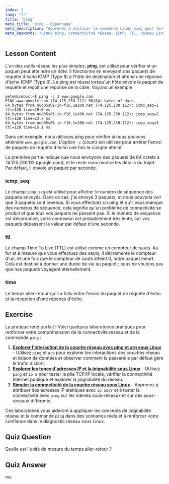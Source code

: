```yaml
---
index: 2
lang: "fr"
title: "ping"
meta_title: "ping - Dépannage"
meta_description: "Apprenez à utiliser la commande Linux ping pour tester la connectivité réseau et résoudre les problèmes. Comprenez ICMP, TTL et le temps d'aller-retour pour un diagnostic réseau efficace."
meta_keywords: "Linux ping, connectivité réseau, ICMP, TTL, réseau Linux, Linux pour débutants, tutoriel Linux, commande ping"
---
```


## Lesson Content

L'un des outils réseau les plus simples, **ping**, est utilisé pour vérifier si un paquet peut atteindre un hôte. Il fonctionne en envoyant des paquets de requête d'écho ICMP (Type 8) à l'hôte de destination et attend une réponse d'écho ICMP (Type 0). Le ping est réussi lorsqu'un hôte envoie le paquet de requête et reçoit une réponse de la cible. Voyons un exemple :

```plaintext
pete@icebox:~$ ping -c 3 www.google.com
PING www.google.com (74.125.239.112) 56(84) bytes of data.
64 bytes from nuq05s01-in-f16.1e100.net (74.125.239.112): icmp_seq=1 ttl=128 time=29.0 ms
64 bytes from nuq05s01-in-f16.1e100.net (74.125.239.112): icmp_seq=2 ttl=128 time=23.7 ms
64 bytes from nuq05s01-in-f16.1e100.net (74.125.239.112): icmp_seq=3 ttl=128 time=15.1 ms
```

Dans cet exemple, nous utilisons ping pour vérifier si nous pouvons atteindre `www.google.com`. L'option `-c` (count) est utilisée pour arrêter l'envoi de paquets de requête d'écho une fois le compte atteint.

La première partie indique que nous envoyons des paquets de 64 octets à 74.125.239.112 (google.com), et le reste nous montre les détails du trajet. Par défaut, il envoie un paquet par seconde.

### icmp_seq

Le champ `icmp_seq` est utilisé pour afficher le numéro de séquence des paquets envoyés. Dans ce cas, j'ai envoyé 3 paquets, et nous pouvons voir que 3 paquets sont revenus. Si vous effectuez un ping et qu'il vous manque des numéros de séquence, cela signifie qu'un problème de connectivité se produit et que tous vos paquets ne passent pas. Si le numéro de séquence est désordonné, votre connexion est probablement très lente, car vos paquets dépassent la valeur par défaut d'une seconde.

### ttl

Le champ Time To Live (TTL) est utilisé comme un compteur de sauts. Au fur et à mesure que vous effectuez des sauts, il décrémente le compteur d'un, et une fois que le compteur de sauts atteint 0, notre paquet meurt. Cela est destiné à donner une durée de vie au paquet ; nous ne voulons pas que nos paquets voyagent éternellement.

### time

Le temps aller-retour qu'il a fallu entre l'envoi du paquet de requête d'écho et la réception d'une réponse d'écho.

## Exercise

La pratique rend parfait ! Voici quelques laboratoires pratiques pour renforcer votre compréhension de la connectivité réseau et de la commande `ping` :

1. **[Explorer l'interaction de la couche réseau avec ping et arp sous Linux](https://labex.io/fr/labs/comptia-explore-network-layer-interaction-with-ping-and-arp-in-linux-592746)** - Utilisez `ping` et `arp` pour explorer les interactions des couches réseau et liaison de données et observer comment la passerelle par défaut gère le trafic distant.
2. **[Explorer les types d'adresses IP et la joignabilité sous Linux](https://labex.io/fr/labs/comptia-explore-ip-address-types-and-reachability-in-linux-592780)** - Utilisez `ping` et `ip a` pour tester la pile TCP/IP locale, vérifier la connectivité Internet publique et explorer la joignabilité du réseau.
3. **[Simuler la connectivité de la couche réseau sous Linux](https://labex.io/fr/labs/comptia-simulate-network-layer-connectivity-in-linux-592752)** - Apprenez à attribuer des adresses IP statiques avec `ip addr` et à tester la connectivité avec `ping` sur les mêmes sous-réseaux et sur des sous-réseaux différents.

Ces laboratoires vous aideront à appliquer les concepts de joignabilité réseau et la commande `ping` dans des scénarios réels et à renforcer votre confiance dans le diagnostic réseau sous Linux.

## Quiz Question

Quelle est l'unité de mesure du temps aller-retour ?

## Quiz Answer

ms

